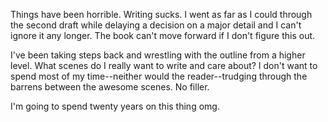 Things have been horrible. Writing sucks. I went as far as I could through the second draft while delaying a decision on a major detail and I can't ignore it any longer. The book can't move forward if I don't figure this out.

I've been taking steps back and wrestling with the outline from a higher level. What scenes do I really want to write and care about? I don't want to spend most of my time--neither would the reader--trudging through the barrens between the awesome scenes. No filler.

I'm going to spend twenty years on this thing omg.